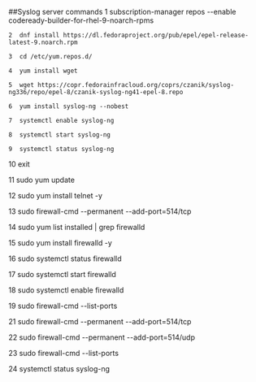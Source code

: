 ##Syslog server commands
    1 subscription-manager repos --enable codeready-builder-for-rhel-9-noarch-rpms
    
    2  dnf install https://dl.fedoraproject.org/pub/epel/epel-release-latest-9.noarch.rpm
    
    3  cd /etc/yum.repos.d/
    
    4  yum install wget
    
    5  wget https://copr.fedorainfracloud.org/coprs/czanik/syslog-ng336/repo/epel-8/czanik-syslog-ng41-epel-8.repo
    
    6  yum install syslog-ng --nobest
    
    7  systemctl enable syslog-ng
    
    8  systemctl start syslog-ng
    
    9  systemctl status syslog-ng
    
   10  exit
   
   11  sudo yum update
   
   12  sudo yum install telnet -y
   
   13  sudo firewall-cmd --permanent --add-port=514/tcp
   
   14  sudo yum list installed | grep firewalld
   
   15  sudo yum install firewalld -y
   
   16  sudo systemctl status firewalld
   
   17  sudo systemctl start firewalld
   
   18  sudo systemctl enable firewalld
   
   19  sudo firewall-cmd --list-ports
   
   21  sudo firewall-cmd --permanent --add-port=514/tcp
   
   22  sudo firewall-cmd --permanent --add-port=514/udp
   
   23  sudo firewall-cmd --list-ports
   
   24  systemctl status syslog-ng

